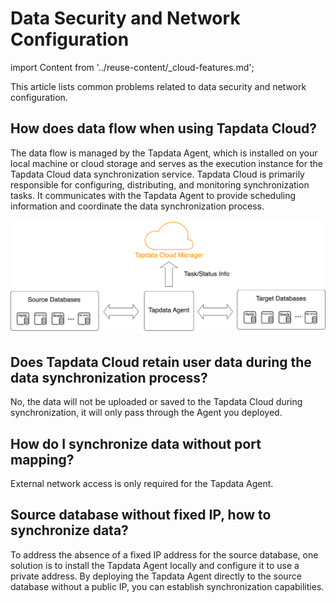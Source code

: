 # Data Security and Network Configuration

import Content from '../reuse-content/_cloud-features.md';

<Content />

This article lists common problems related to data security and network configuration.

## How does data flow when using Tapdata Cloud?

The data flow is managed by the Tapdata Agent, which is installed on your local machine or cloud storage and serves as the execution instance for the Tapdata Cloud data synchronization service. Tapdata Cloud is primarily responsible for configuring, distributing, and monitoring synchronization tasks. It communicates with the Tapdata Agent to provide scheduling information and coordinate the data synchronization process.

![](../images/architecture.png)



## Does Tapdata Cloud retain user data during the data synchronization process?

No, the data will not be uploaded or saved to the Tapdata Cloud during synchronization, it will only pass through the Agent you deployed.



## How do I synchronize data without port mapping?

External network access is only required for the Tapdata Agent.



## Source database without fixed IP, how to synchronize data?

To address the absence of a fixed IP address for the source database, one solution is to install the Tapdata Agent locally and configure it to use a private address. By deploying the Tapdata Agent directly to the source database without a public IP, you can establish synchronization capabilities.



